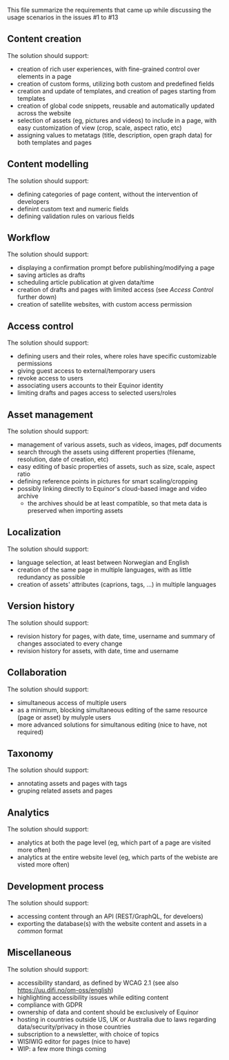 This file summarize the requirements that came up while discussing the usage scenarios in the issues #1 to #13


## Content creation
The solution should support:
- creation of rich user experiences, with fine-grained control over elements in a page
- creation of custom forms, utilizing both custom and predefined fields
- creation and update of templates, and creation of pages starting from templates
- creation of global code snippets, reusable and automatically updated across the website 
- selection of assets (eg, pictures and videos) to include in a page, with easy customization of view (crop, scale, aspect ratio, etc)
- assigning values to metatags (title, description, open graph data) for both templates and pages


## Content modelling
The solution should support:
- defining categories of page content, without the intervention of developers
- definint custom text and numeric fields
- defining validation rules on various fields


## Workflow
The solution should support:
- displaying a confirmation prompt before publishing/modifying a page
- saving articles as drafts
- scheduling article publication at given data/time
- creation of drafts and pages with limited access (see _Access Control_ further down)
- creation of satellite websites, with custom access permission 


## Access control
The solution should support:
- defining users and their roles, where roles have specific customizable permissions
- giving guest access to external/temporary users
- revoke access to users
- associating users accounts to their Equinor identity
- limiting drafts and pages access to selected users/roles


## Asset management
The solution should support:
- management of various assets, such as videos, images, pdf documents
- search through the assets using different properties (filename, resolution, date of creation, etc)
- easy editing of basic properties of assets, such as size, scale, aspect ratio
- defining reference points in pictures for smart scaling/cropping
- possibly linking directly to Equinor's cloud-based image and video archive
  - the archives should be at least compatible, so that meta data is preserved when importing assets


## Localization
The solution should support:
- language selection, at least between Norwegian and English
- creation of the same page in multiple languages, with as little redundancy as possible
- creation of assets' attributes (caprions, tags, ...) in multiple languages


## Version history
The solution should support:
- revision history for pages, with date, time, username and summary of changes associated to every change
- revision history for assets, with date, time and username


## Collaboration
The solution should support:
- simultaneous access of multiple users
- as a minimum, blocking simultaneous editing of the same resource (page or asset) by mulyple users
- more advanced solutions for simultanous editing (nice to have, not required)


## Taxonomy
The solution should support:
- annotating assets and pages with tags
- gruping related assets and pages


## Analytics
The solution should support:
- analytics at both the page level (eg, which part of a page are visited more often)
- analytics at the entire website level (eg, which parts of the webiste are visted more often)


## Development process
The solution should support:
- accessing content through an API (REST/GraphQL, for develoers)
- exporting the database(s) with the website content and assets in a _common_ format
 

## Miscellaneous
The solution should support:
- accessibility standard, as defined by WCAG 2.1 (see also https://uu.difi.no/om-oss/english)
- highlighting accessibility issues while editing content
- compliance with GDPR
- ownership of data and content should be exclusively of Equinor
- hosting in countries outside US, UK or Australia due to laws regarding data/security/privacy in those countries
- subscription to a newsletter, with choice of topics
- WISIWIG editor for pages (nice to have)
-  WIP: a few more things coming

